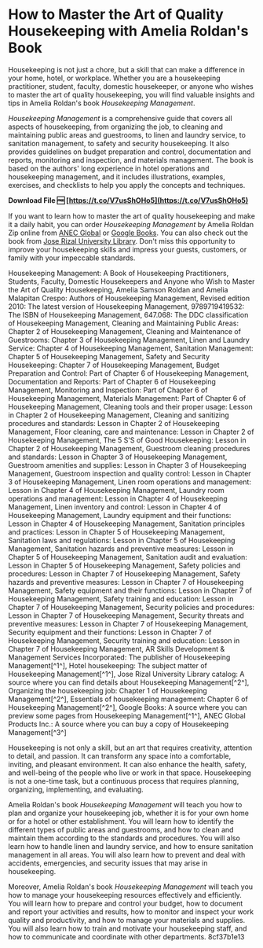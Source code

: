 
 
# How to Master the Art of Quality Housekeeping with Amelia Roldan's Book
 
Housekeeping is not just a chore, but a skill that can make a difference in your home, hotel, or workplace. Whether you are a housekeeping practitioner, student, faculty, domestic housekeeper, or anyone who wishes to master the art of quality housekeeping, you will find valuable insights and tips in Amelia Roldan's book *Housekeeping Management*.
 
*Housekeeping Management* is a comprehensive guide that covers all aspects of housekeeping, from organizing the job, to cleaning and maintaining public areas and guestrooms, to linen and laundry service, to sanitation management, to safety and security housekeeping. It also provides guidelines on budget preparation and control, documentation and reports, monitoring and inspection, and materials management. The book is based on the authors' long experience in hotel operations and housekeeping management, and it includes illustrations, examples, exercises, and checklists to help you apply the concepts and techniques.
 
**Download File 🆓 [https://t.co/V7usShOHo5](https://t.co/V7usShOHo5)**


 
If you want to learn how to master the art of quality housekeeping and make it a daily habit, you can order *Housekeeping Management* by Amelia Roldan Zip online from [ANEC Global](https://anec.global/products/housekeeping-management-by-amelia-s-roldan-and-amelia-m-crespo-2019-ed) or [Google Books](https://books.google.com/books/about/Housekeeping_Management.html?id=NYDyuQEACAAJ). You can also check out the book from [Jose Rizal University Library](https://library.jru.edu/cgi-bin/koha/opac-detail.pl?biblionumber=176605&query_desc=an%3A%2264897%22). Don't miss this opportunity to improve your housekeeping skills and impress your guests, customers, or family with your impeccable standards.
 
Housekeeping Management: A Book of Housekeeping Practitioners, Students, Faculty, Domestic Housekeepers and Anyone who Wish to Master the Art of Quality Housekeeping,  Amelia Samson Roldan and Amelia Malapitan Crespo: Authors of Housekeeping Management,  Revised edition 2010: The latest version of Housekeeping Management,  9789719419532: The ISBN of Housekeeping Management,  647.068: The DDC classification of Housekeeping Management,  Cleaning and Maintaining Public Areas: Chapter 2 of Housekeeping Management,  Cleaning and Maintenance of Guestrooms: Chapter 3 of Housekeeping Management,  Linen and Laundry Service: Chapter 4 of Housekeeping Management,  Sanitation Management: Chapter 5 of Housekeeping Management,  Safety and Security Housekeeping: Chapter 7 of Housekeeping Management,  Budget Preparation and Control: Part of Chapter 6 of Housekeeping Management,  Documentation and Reports: Part of Chapter 6 of Housekeeping Management,  Monitoring and Inspection: Part of Chapter 6 of Housekeeping Management,  Materials Management: Part of Chapter 6 of Housekeeping Management,  Cleaning tools and their proper usage: Lesson in Chapter 2 of Housekeeping Management,  Cleaning and sanitizing procedures and standards: Lesson in Chapter 2 of Housekeeping Management,  Floor cleaning, care and maintenance: Lesson in Chapter 2 of Housekeeping Management,  The 5 S'S of Good Housekeeping: Lesson in Chapter 2 of Housekeeping Management,  Guestroom cleaning procedures and standards: Lesson in Chapter 3 of Housekeeping Management,  Guestroom amenities and supplies: Lesson in Chapter 3 of Housekeeping Management,  Guestroom inspection and quality control: Lesson in Chapter 3 of Housekeeping Management,  Linen room operations and management: Lesson in Chapter 4 of Housekeeping Management,  Laundry room operations and management: Lesson in Chapter 4 of Housekeeping Management,  Linen inventory and control: Lesson in Chapter 4 of Housekeeping Management,  Laundry equipment and their functions: Lesson in Chapter 4 of Housekeeping Management,  Sanitation principles and practices: Lesson in Chapter 5 of Housekeeping Management,  Sanitation laws and regulations: Lesson in Chapter 5 of Housekeeping Management,  Sanitation hazards and preventive measures: Lesson in Chapter 5 of Housekeeping Management,  Sanitation audit and evaluation: Lesson in Chapter 5 of Housekeeping Management,  Safety policies and procedures: Lesson in Chapter 7 of Housekeeping Management,  Safety hazards and preventive measures: Lesson in Chapter 7 of Housekeeping Management,  Safety equipment and their functions: Lesson in Chapter 7 of Housekeeping Management,  Safety training and education: Lesson in Chapter 7 of Housekeeping Management,  Security policies and procedures: Lesson in Chapter 7 of Housekeeping Management,  Security threats and preventive measures: Lesson in Chapter 7 of Housekeeping Management,  Security equipment and their functions: Lesson in Chapter 7 of Housekeeping Management,  Security training and education: Lesson in Chapter 7 of Housekeeping Management,  AR Skills Development & Management Services Incorporated: The publisher of Housekeeping Management[^1^],  Hotel housekeeping: The subject matter of Housekeeping Management[^1^],  Jose Rizal University Library catalog: A source where you can find details about Housekeeping Management[^2^],  Organizing the housekeeping job: Chapter 1 of Housekeeping Management[^2^],  Essentials of housekeeping management: Chapter 6 of Housekeeping Management[^2^],  Google Books: A source where you can preview some pages from Housekeeping Management[^1^],  ANEC Global Products Inc.: A source where you can buy a copy of Housekeeping Management[^3^]
  
Housekeeping is not only a skill, but an art that requires creativity, attention to detail, and passion. It can transform any space into a comfortable, inviting, and pleasant environment. It can also enhance the health, safety, and well-being of the people who live or work in that space. Housekeeping is not a one-time task, but a continuous process that requires planning, organizing, implementing, and evaluating.
 
Amelia Roldan's book *Housekeeping Management* will teach you how to plan and organize your housekeeping job, whether it is for your own home or for a hotel or other establishment. You will learn how to identify the different types of public areas and guestrooms, and how to clean and maintain them according to the standards and procedures. You will also learn how to handle linen and laundry service, and how to ensure sanitation management in all areas. You will also learn how to prevent and deal with accidents, emergencies, and security issues that may arise in housekeeping.
 
Moreover, Amelia Roldan's book *Housekeeping Management* will teach you how to manage your housekeeping resources effectively and efficiently. You will learn how to prepare and control your budget, how to document and report your activities and results, how to monitor and inspect your work quality and productivity, and how to manage your materials and supplies. You will also learn how to train and motivate your housekeeping staff, and how to communicate and coordinate with other departments.
 8cf37b1e13
 
